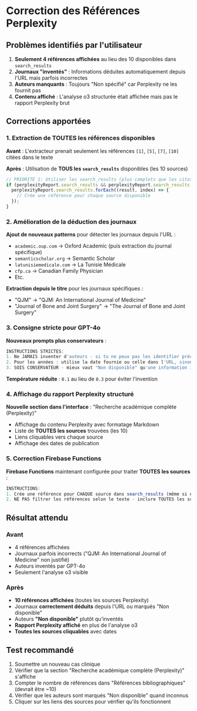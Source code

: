 # Correction des Références Perplexity

## Problèmes identifiés par l'utilisateur

1. **Seulement 4 références affichées** au lieu des 10 disponibles dans `search_results`
2. **Journaux "inventés"** : Informations déduites automatiquement depuis l'URL mais parfois incorrectes
3. **Auteurs manquants** : Toujours "Non spécifié" car Perplexity ne les fournit pas
4. **Contenu affiché** : L'analyse o3 structurée était affichée mais pas le rapport Perplexity brut

## Corrections apportées

### 1. Extraction de TOUTES les références disponibles

**Avant** : L'extracteur prenait seulement les références `[1]`, `[5]`, `[7]`, `[10]` citées dans le texte

**Après** : Utilisation de **TOUS les `search_results`** disponibles (les 10 sources)

```typescript
// PRIORITÉ 1: Utiliser les search_results (plus complets que les citations)
if (perplexityReport.search_results && perplexityReport.search_results.length > 0) {
  perplexityReport.search_results.forEach((result, index) => {
    // Crée une référence pour chaque source disponible
  });
}
```

### 2. Amélioration de la déduction des journaux

**Ajout de nouveaux patterns** pour détecter les journaux depuis l'URL :

- `academic.oup.com` → Oxford Academic (puis extraction du journal spécifique)
- `semanticscholar.org` → Semantic Scholar
- `latunisiemedicale.com` → La Tunisie Médicale
- `cfp.ca` → Canadian Family Physician
- Etc.

**Extraction depuis le titre** pour les journaux spécifiques :
- "QJM" → "QJM: An International Journal of Medicine"
- "Journal of Bone and Joint Surgery" → "The Journal of Bone and Joint Surgery"

### 3. Consigne stricte pour GPT-4o

**Nouveaux prompts plus conservateurs** :

```typescript
INSTRUCTIONS STRICTES:
1. Ne JAMAIS inventer d'auteurs - si tu ne peux pas les identifier précisément, mets "Non disponible"
2. Pour les années : utilise la date fournie ou celle dans l'URL, sinon null
3. SOIS CONSERVATEUR - mieux vaut "Non disponible" qu'une information inventée
```

**Température réduite** : `0.1` au lieu de `0.3` pour éviter l'invention

### 4. Affichage du rapport Perplexity structuré

**Nouvelle section dans l'interface** : "Recherche académique complète (Perplexity)"

- Affichage du contenu Perplexity avec formatage Markdown
- Liste de **TOUTES les sources** trouvées (les 10)
- Liens cliquables vers chaque source
- Affichage des dates de publication

### 5. Correction Firebase Functions

**Firebase Functions** maintenant configurée pour traiter **TOUTES les sources** :

```javascript
INSTRUCTIONS:
1. Crée une référence pour CHAQUE source dans search_results (même si elle n'est pas citée dans le texte)
2. NE PAS filtrer les références selon le texte - inclure TOUTES les sources
```

## Résultat attendu

### Avant
- 4 références affichées
- Journaux parfois incorrects ("QJM: An International Journal of Medicine" non justifié)
- Auteurs inventés par GPT-4o
- Seulement l'analyse o3 visible

### Après
- **10 références affichées** (toutes les sources Perplexity)
- Journaux **correctement déduits** depuis l'URL ou marqués "Non disponible"
- Auteurs **"Non disponible"** plutôt qu'inventés
- **Rapport Perplexity affiché** en plus de l'analyse o3
- **Toutes les sources cliquables** avec dates

## Test recommandé

1. Soumettre un nouveau cas clinique
2. Vérifier que la section "Recherche académique complète (Perplexity)" s'affiche
3. Compter le nombre de références dans "Références bibliographiques" (devrait être ~10)
4. Vérifier que les auteurs sont marqués "Non disponible" quand inconnus
5. Cliquer sur les liens des sources pour vérifier qu'ils fonctionnent 